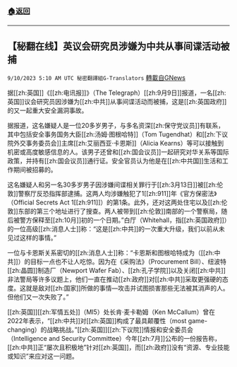 ###  [:house:返回](README.md)
---


## 【秘翻在线】英议会研究员涉嫌为中共从事间谍活动被捕
`9/10/2023 5:10 AM UTC 秘密翻譯組G-Translators` [轉載自GNews](https://gnews.org/articles/1669908)

         

据[[zh:英国]]《[[zh:电讯报]]》（The Telegraph）[[zh:9月9日]]报道，一名[[zh:英国]]议会研究员因涉嫌为[[zh:中共]]从事间谍活动而被捕，这是[[zh:英国政府]]的又一起重大安全漏洞事故。

据报道，这名嫌疑人是一位20多岁男子，与多名资深[[zh:保守党议员]]有联系，其中包括安全事务国务大臣[[zh:汤姆·图根哈特]]（Tom Tugendhat）和[[zh:下议院外交事务委员会]]主席[[zh:艾丽西亚·卡恩斯]]（Alicia Kearns）等可以接触到机密或高度敏感信息的人。该男子还曾和[[zh:国会议员]]一起研究对华关系等国际政策，并持有[[zh:国会议员]]通行证。安全官员认为他是在[[zh:中共国]]生活和工作期间被招募的。

这名嫌疑人和另一名30多岁男子因涉嫌间谍相关罪行于[[zh:3月13日]]被[[zh:伦敦]]警察厅反恐指挥部逮捕。这两人均涉嫌触犯了1[[zh:911]]年《官方保密法》（Official Secrets Act 1[[zh:911]]）的第1条。此外，还对这两处住宅以及[[zh:伦敦]]东部的第三个地址进行了搜查。两人被带到[[zh:伦敦]]南部的一个警察局，随后被警方保释至[[zh:10月]]初的一个日期。”白厅（Whitehall，指[[zh:英国政府]]）的一位高级[[zh:消息人士]]称：“这是[[zh:中共]]的一次重大升级，我们以前从未见过这样的事情。”

一位与卡恩斯关系密切的[[zh:消息人士]]称：“卡恩斯和图根哈特成为（[[zh:中共]]）的目标一点也不让人吃惊。因为在《采购法》（Procurement Bill）、纽波特[[zh:晶圆]]制造厂（Newport Wafer Fab）、[[zh:孔子学院]]以及关闭[[zh:中共]]非法警局等许多议题上，他们一直在推动[[zh:政府]]对[[zh:中共]]采取更强硬的态度。这就是敌对[[zh:国家]]所做的事情—攻击并试图损害那些无法被其消声的人。但他们又一次失败了。”

[[zh:英国]][[zh:军情五处]]（MI5）处长肯·麦卡勒姆（Ken McCallum）曾在2022年表示，“[[zh:中共]]对[[zh:英国]]构成了最具颠覆性（most game-changing）的战略挑战。”[[zh:英国]][[zh:下议院]]情报和安全委员会（Intelligence and Security Committee）今年[[zh:7月]]公布的一份报告称，[[zh:中共]]正“屡次且积极地”针对[[zh:英国]]，而[[zh:政府]]没有“资源、专业技能或知识”来应对这一问题。
